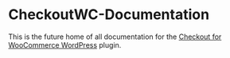 # CheckoutWC-Documentation

This is the future home of all documentation for the [Checkout for WooCommerce WordPress](https://www.checkoutwc.com/) plugin.
